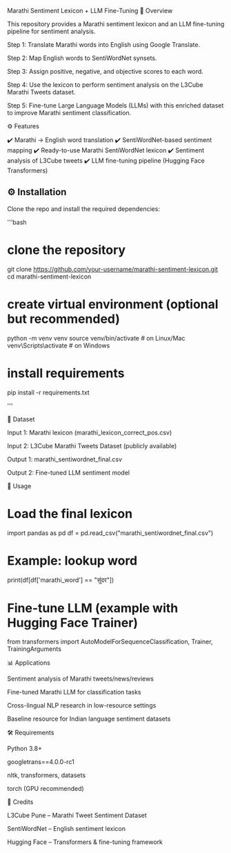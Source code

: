 Marathi Sentiment Lexicon + LLM Fine-Tuning
📖 Overview

This repository provides a Marathi sentiment lexicon and an LLM fine-tuning pipeline for sentiment analysis.

Step 1: Translate Marathi words into English using Google Translate.

Step 2: Map English words to SentiWordNet synsets.

Step 3: Assign positive, negative, and objective scores to each word.

Step 4: Use the lexicon to perform sentiment analysis on the L3Cube Marathi Tweets dataset.

Step 5: Fine-tune Large Language Models (LLMs) with this enriched dataset to improve Marathi sentiment classification.

⚙️ Features

✔️ Marathi → English word translation
✔️ SentiWordNet-based sentiment mapping
✔️ Ready-to-use Marathi SentiWordNet lexicon
✔️ Sentiment analysis of L3Cube tweets
✔️ LLM fine-tuning pipeline (Hugging Face Transformers)

## ⚙️ Installation  

Clone the repo and install the required dependencies:  

'''bash
# clone the repository
git clone https://github.com/your-username/marathi-sentiment-lexicon.git
cd marathi-sentiment-lexicon

# create virtual environment (optional but recommended)
python -m venv venv
source venv/bin/activate   # on Linux/Mac
venv\Scripts\activate      # on Windows

# install requirements
pip install -r requirements.txt

'''

📂 Dataset

Input 1: Marathi lexicon (marathi_lexicon_correct_pos.csv)

Input 2: L3Cube Marathi Tweets Dataset (publicly available)

Output 1: marathi_sentiwordnet_final.csv

Output 2: Fine-tuned LLM sentiment model

🔧 Usage
# Load the final lexicon
import pandas as pd
df = pd.read_csv("marathi_sentiwordnet_final.csv")

# Example: lookup word
print(df[df['marathi_word'] == "सुंदर"])

# Fine-tune LLM (example with Hugging Face Trainer)
from transformers import AutoModelForSequenceClassification, Trainer, TrainingArguments

📊 Applications

Sentiment analysis of Marathi tweets/news/reviews

Fine-tuned Marathi LLM for classification tasks

Cross-lingual NLP research in low-resource settings

Baseline resource for Indian language sentiment datasets

🛠️ Requirements

Python 3.8+

googletrans==4.0.0-rc1

nltk, transformers, datasets

torch (GPU recommended)

📌 Credits

L3Cube Pune – Marathi Tweet Sentiment Dataset

SentiWordNet – English sentiment lexicon

Hugging Face – Transformers & fine-tuning framework

